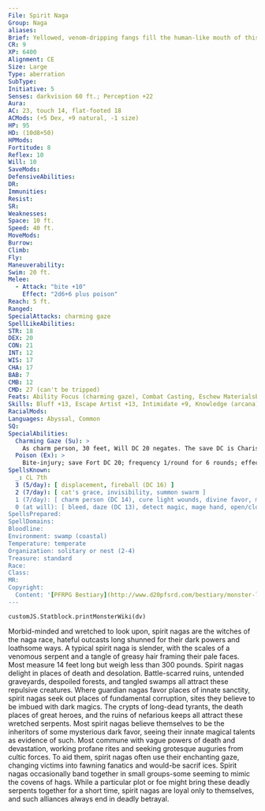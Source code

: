```yaml
---
File: Spirit Naga
Group: Naga
aliases: 
Brief: Yellowed, venom-dripping fangs fill the human-like mouth of this sinister serpentine monstrosity.
CR: 9
XP: 6400
Alignment: CE
Size: Large
Type: aberration
SubType: 
Initiative: 5
Senses: darkvision 60 ft.; Perception +22
Aura: 
AC: 23, touch 14, flat-footed 18
ACMods: (+5 Dex, +9 natural, -1 size)
HP: 95
HD: (10d8+50)
HPMods: 
Fortitude: 8
Reflex: 10
Will: 10
SaveMods: 
DefensiveAbilities: 
DR: 
Immunities: 
Resist: 
SR: 
Weaknesses: 
Space: 10 ft.
Speed: 40 ft.
MoveMods: 
Burrow: 
Climb: 
Fly: 
Maneuverability: 
Swim: 20 ft.
Melee: 
  - Attack: "bite +10"
    Effect: "2d6+6 plus poison"
Reach: 5 ft.
Ranged: 
SpecialAttacks: charming gaze
SpellLikeAbilities: 
STR: 18
DEX: 20
CON: 21
INT: 12
WIS: 17
CHA: 17
BAB: 7
CMB: 12
CMD: 27 (can't be tripped)
Feats: Ability Focus (charming gaze), Combat Casting, Eschew MaterialsB, Lightning Reflexes, Skill Focus (Perception), Stealthy
Skills: Bluff +13, Escape Artist +13, Intimidate +9, Knowledge (arcana) +14, Perception +22, Spellcraft +11, Stealth +15, Swim +12
RacialMods: 
Languages: Abyssal, Common
SQ: 
SpecialAbilities:
  Charming Gaze (Su): >
    As charm person, 30 feet, Will DC 20 negates. The save DC is Charisma-based.
  Poison (Ex): >
    Bite-injury; save Fort DC 20; frequency 1/round for 6 rounds; effect 1d4 Con damage; cure 1 save. Spells A spirit naga casts spells as a 7th-level sorcerer, and can cast spells from the cleric list as well as those normally available to a sorcerer. Cleric spells are considered arcane spells for a spirit naga.
SpellsKnown:
  _: CL 7th
  3 (5/day): [ displacement, fireball (DC 16) ]
  2 (7/day): [ cat's grace, invisibility, summon swarm ]
  1 (7/day): [ charm person (DC 14), cure light wounds, divine favor, magic missile, shield of faith ]
  0 (at will): [ bleed, daze (DC 13), detect magic, mage hand, open/close, ray of frost, read magic ]
SpellsPrepared: 
SpellDomains: 
Bloodline: 
Environment: swamp (coastal)
Temperature: temperate
Organization: solitary or nest (2-4)
Treasure: standard
Race: 
Class: 
MR: 
Copyright:
  Content: '[PFRPG Bestiary](http://www.d20pfsrd.com/bestiary/monster-listings/aberrations/naga/spirit)'
---
```

```dataviewjs
customJS.Statblock.printMonsterWiki(dv)
```
Morbid-minded and wretched to look upon, spirit nagas are the witches of the naga race, hateful outcasts long shunned for their dark powers and loathsome ways. A typical spirit naga is slender, with the scales of a venomous serpent and a tangle of greasy hair framing their pale faces. Most measure 14 feet long but weigh less than 300 pounds. Spirit nagas delight in places of death and desolation. Battle-scarred ruins, untended graveyards, despoiled forests, and tangled swamps all attract these repulsive creatures. Where guardian nagas favor places of innate sanctity, spirit nagas seek out places of fundamental corruption, sites they believe to be imbued with dark magics. The crypts of long-dead tyrants, the death places of great heroes, and the ruins of nefarious keeps all attract these wretched serpents. Most spirit nagas believe themselves to be the inheritors of some mysterious dark favor, seeing their innate magical talents as evidence of such. Most commune with vague powers of death and devastation, working profane rites and seeking grotesque auguries from cultic forces. To aid them, spirit nagas often use their enchanting gaze, changing victims into fawning fanatics and would-be sacrif ices. Spirit nagas occasionally band together in small groups-some seeming to mimic the covens of hags. While a particular plot or foe might bring these deadly serpents together for a short time, spirit nagas are loyal only to themselves, and such alliances always end in deadly betrayal.
